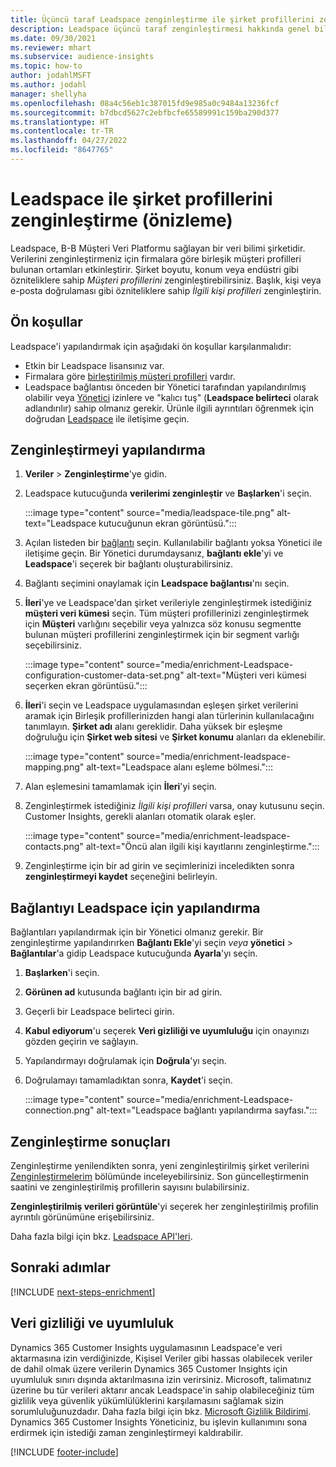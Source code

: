```yaml
---
title: Üçüncü taraf Leadspace zenginleştirme ile şirket profillerini zenginleştirme
description: Leadspace üçüncü taraf zenginleştirmesi hakkında genel bilgiler.
ms.date: 09/30/2021
ms.reviewer: mhart
ms.subservice: audience-insights
ms.topic: how-to
author: jodahlMSFT
ms.author: jodahl
manager: shellyha
ms.openlocfilehash: 08a4c56eb1c387015fd9e985a0c9484a13236fcf
ms.sourcegitcommit: b7dbcd5627c2ebfbcfe65589991c159ba290d377
ms.translationtype: HT
ms.contentlocale: tr-TR
ms.lasthandoff: 04/27/2022
ms.locfileid: "8647765"
---
```

# <a name="enrichment-of-company-profiles-with-leadspace-preview"></a>Leadspace ile şirket profillerini zenginleştirme (önizleme)

Leadspace, B-B Müşteri Veri Platformu sağlayan bir veri bilimi şirketidir. Verilerini zenginleştirmeniz için firmalara göre birleşik müşteri profilleri bulunan ortamları etkinleştirir. Şirket boyutu, konum veya endüstri gibi özniteliklere sahip *Müşteri profillerini* zenginleştirebilirsiniz. Başlık, kişi veya e-posta doğrulaması gibi özniteliklere sahip *İlgili kişi profilleri* zenginleştirin.

## <a name="prerequisites"></a>Ön koşullar

Leadspace'i yapılandırmak için aşağıdaki ön koşullar karşılanmalıdır:

- Etkin bir Leadspace lisansınız var.
- Firmalara göre [birleştirilmiş müşteri profilleri](customer-profiles.md) vardır.
- Leadspace bağlantısı önceden bir Yönetici tarafından yapılandırılmış olabilir veya [Yönetici](permissions.md#admin) izinlere ve "kalıcı tuş" (**Leadspace belirteci** olarak adlandırılır) sahip olmanız gerekir. Ürünle ilgili ayrıntıları öğrenmek için doğrudan [Leadspace](https://www.leadspace.com/leadspace-microsoft-dynamics-365/) ile iletişime geçin.

## <a name="configure-the-enrichment"></a>Zenginleştirmeyi yapılandırma

1. **Veriler** > **Zenginleştirme**'ye gidin.

1. Leadspace kutucuğunda **verilerimi zenginleştir** ve **Başlarken**'i seçin.

   :::image type="content" source="media/leadspace-tile.png" alt-text="Leadspace kutucuğunun ekran görüntüsü.":::

1. Açılan listeden bir [bağlantı](connections.md) seçin. Kullanılabilir bağlantı yoksa Yönetici ile iletişime geçin. Bir Yönetici durumdaysanız, **bağlantı ekle**'yi ve **Leadspace**'i seçerek bir bağlantı oluşturabilirsiniz. 

1. Bağlantı seçimini onaylamak için **Leadspace bağlantısı**'nı seçin.

1. **İleri**'ye ve Leadspace'dan şirket verileriyle zenginleştirmek istediğiniz **müşteri veri kümesi** seçin. Tüm müşteri profillerinizi zenginleştirmek için **Müşteri** varlığını seçebilir veya yalnızca söz konusu segmentte bulunan müşteri profillerini zenginleştirmek için bir segment varlığı seçebilirsiniz.

    :::image type="content" source="media/enrichment-Leadspace-configuration-customer-data-set.png" alt-text="Müşteri veri kümesi seçerken ekran görüntüsü.":::

1. **İleri**'i seçin ve Leadspace uygulamasından eşleşen şirket verilerini aramak için Birleşik profillerinizden hangi alan türlerinin kullanılacağını tanımlayın. **Şirket adı** alanı gereklidir. Daha yüksek bir eşleşme doğruluğu için **Şirket web sitesi** ve **Şirket konumu** alanları da eklenebilir.

   :::image type="content" source="media/enrichment-leadspace-mapping.png" alt-text="Leadspace alanı eşleme bölmesi.":::

1. Alan eşlemesini tamamlamak için **İleri**'yi seçin.

1. Zenginleştirmek istediğiniz *İlgili kişi profilleri* varsa, onay kutusunu seçin. Customer Insights, gerekli alanları otomatik olarak eşler.

   :::image type="content" source="media/enrichment-leadspace-contacts.png" alt-text="Öncü alan ilgili kişi kayıtlarını zenginleştirme.":::
 
1. Zenginleştirme için bir ad girin ve seçimlerinizi inceledikten sonra **zenginleştirmeyi kaydet** seçeneğini belirleyin.


## <a name="configure-the-connection-for-leadspace"></a>Bağlantıyı Leadspace için yapılandırma 

Bağlantıları yapılandırmak için bir Yönetici olmanız gerekir. Bir zenginleştirme yapılandırırken **Bağlantı Ekle**'yi seçin *veya* **yönetici** > **Bağlantılar**'a gidip Leadspace kutucuğunda **Ayarla**'yı seçin.

1. **Başlarken**'i seçin. 

1. **Görünen ad** kutusunda bağlantı için bir ad girin.

1. Geçerli bir Leadspace belirteci girin.

1. **Kabul ediyorum**'u seçerek **Veri gizliliği ve uyumluluğu** için onayınızı gözden geçirin ve sağlayın.

1. Yapılandırmayı doğrulamak için **Doğrula**'yı seçin.

1. Doğrulamayı tamamladıktan sonra, **Kaydet**'i seçin.
   
   :::image type="content" source="media/enrichment-Leadspace-connection.png" alt-text="Leadspace bağlantı yapılandırma sayfası.":::

## <a name="enrichment-results"></a>Zenginleştirme sonuçları

Zenginleştirme yenilendikten sonra, yeni zenginleştirilmiş şirket verilerini [Zenginleştirmelerim](enrichment-hub.md) bölümünde inceleyebilirsiniz. Son güncelleştirmenin saatini ve zenginleştirilmiş profillerin sayısını bulabilirsiniz.

**Zenginleştirilmiş verileri görüntüle**'yi seçerek her zenginleştirilmiş profilin ayrıntılı görünümüne erişebilirsiniz.

Daha fazla bilgi için bkz. [Leadspace API'leri](https://support.leadspace.com/hc/en-us/sections/201997649-API).

## <a name="next-steps"></a>Sonraki adımlar


[!INCLUDE [next-steps-enrichment](includes/next-steps-enrichment.md)]

## <a name="data-privacy-and-compliance"></a>Veri gizliliği ve uyumluluk

Dynamics 365 Customer Insights uygulamasının Leadspace'e veri aktarmasına izin verdiğinizde, Kişisel Veriler gibi hassas olabilecek veriler de dahil olmak üzere verilerin Dynamics 365 Customer Insights için uyumluluk sınırı dışında aktarılmasına izin verirsiniz. Microsoft, talimatınız üzerine bu tür verileri aktarır ancak Leadspace'in sahip olabileceğiniz tüm gizlilik veya güvenlik yükümlülüklerini karşılamasını sağlamak sizin sorumluluğunuzdadır. Daha fazla bilgi için bkz. [Microsoft Gizlilik Bildirimi](https://go.microsoft.com/fwlink/?linkid=396732).
Dynamics 365 Customer Insights Yöneticiniz, bu işlevin kullanımını sona erdirmek için istediği zaman zenginleştirmeyi kaldırabilir.


[!INCLUDE [footer-include](includes/footer-banner.md)]
